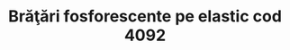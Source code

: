 ---
layout: post
title: "Brăţări fosforescente pe elastic cod 4092"
description: "Brăţări fosforescente pe elastic cod 4092"
img: "/assets/img/bratari-fosforescente-vesele-1.jpg"
img2: "/assets/img/bratari-fosforescente-vesele-2.jpg"
colors: "diverse"
price: "15 RON/buc"
vertical: true
---
